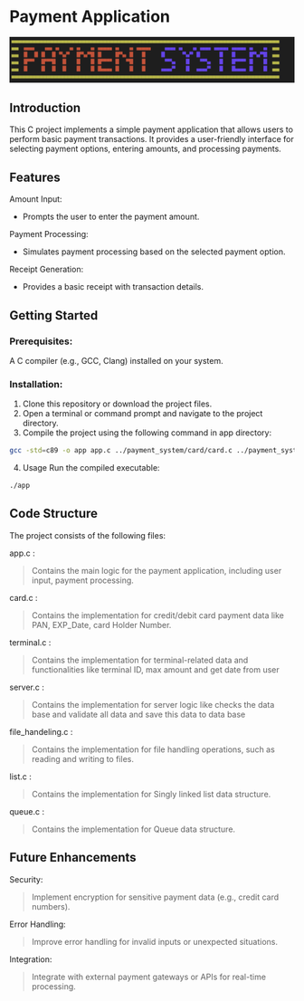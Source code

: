 # Payment Application
![UI](UI.png)

## Introduction
This C project implements a simple payment application that allows users to perform basic payment 
transactions. It provides a user-friendly interface for selecting payment options, entering amounts, and 
processing payments.
## Features

Amount Input:
- Prompts the user to enter the payment amount.

Payment Processing:
- Simulates payment processing based on the selected payment option.

Receipt Generation:
- Provides a basic receipt with transaction details.

## Getting Started
### Prerequisites:
A C compiler (e.g., GCC, Clang) installed on your system.

### Installation:
1. Clone this repository or download the project files.
2. Open a terminal or command prompt and navigate to the project directory.
3. Compile the project using the following command in app directory:
```Bash
gcc -std=c89 -o app app.c ../payment_system/card/card.c ../payment_system/terminal/terminal.c ../payment_system/server/server.c ../data_base/file_handling/file_handling.c ../data_structure/list/list.c ../data_structure/queue/queue.c
```
4. Usage Run the compiled executable:
```Bash
./app
```

## Code Structure

The project consists of the following files:

app.c : 
> Contains the main logic for the payment application, including user input, payment processing.

card.c :
> Contains the implementation for credit/debit card payment data like PAN, EXP_Date, card Holder Number.

terminal.c :
> Contains the implementation for terminal-related data and functionalities like terminal ID, max amount and get date from user

server.c :
> Contains the implementation for server logic like checks the data base and validate all data and save this data to data base

file_handeling.c :
> Contains the implementation for file handling operations, such as reading and writing to files.

list.c :
> Contains the implementation for Singly linked list data structure.

queue.c :
> Contains the implementation for Queue data structure.

## Future Enhancements

Security: 
> Implement encryption for sensitive payment data (e.g., credit card numbers).

Error Handling: 
> Improve error handling for invalid inputs or unexpected situations.

Integration: 
> Integrate with external payment gateways or APIs for real-time processing.


